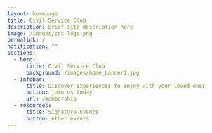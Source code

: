 ```yaml
---
layout: homepage
title: Civil Service Club
description: Brief site description here
image: /images/csc-logo.png
permalink: /
notification: ""
sections:
  - hero:
      title: Civil Service Club
      background: /images/home_banner1.jpg
  - infobar:
      title: Discover experiences to enjoy with your loved ones
      button: join us today
      url: /membership
  - resources:
      title: Signature Events
      button: other events
---
```

